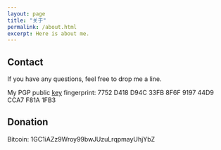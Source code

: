 ```yaml
---
layout: page
title: "关于"
permalink: /about.html
excerpt: Here is about me.
---
```

## Contact

If you have any questions, feel free to drop me a line.

My PGP public [key](/public_key.asc) fingerprint:
7752 D418 D94C 33FB 8F6F 9197 44D9 CCA7 F81A 1FB3

## Donation

Bitcoin: 1GC1iAZz9Wroy99bwJUzuLrqpmayUhjYbZ
